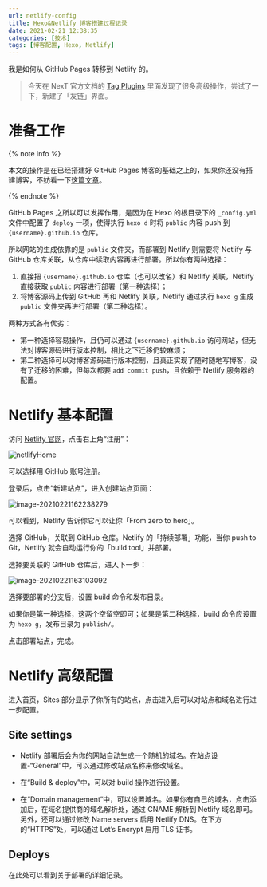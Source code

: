 ```yaml
---
url: netlify-config
title: Hexo&Netlify 博客搭建过程记录
date: 2021-02-21 12:38:35
categories: [技术]
tags: [博客配置, Hexo, Netlify]
---
```


我是如何从 GitHub Pages 转移到 Netlify 的。

<!--more-->

> 今天在 NexT 官方文档的 [Tag Plugins](https://theme-next.js.org/docs/tag-plugins/) 里面发现了很多高级操作，尝试了一下，新建了「友链」界面。

# 准备工作

{% note info %}

本文的操作是在已经搭建好 GitHub Pages 博客的基础之上的，如果你还没有搭建博客，不妨看一下[这篇文章](https://superpung.com/blog-config-0/)。

{% endnote %}

GitHub Pages 之所以可以发挥作用，是因为在 Hexo 的根目录下的 `_config.yml` 文件中配置了 `deploy` 一项，使得执行 `hexo d` 时将 `public` 内容 push 到 `{username}.github.io` 仓库。

所以网站的生成依靠的是 `public` 文件夹，而部署到 Netlify 则需要将 Netlify 与 GitHub 仓库关联，从仓库中读取内容再进行部署。所以你有两种选择：

1. 直接把 `{username}.github.io` 仓库（也可以改名）和 Netlify 关联，Netlify 直接获取 `public` 内容进行部署（第一种选择）；
2. 将博客源码上传到 GitHub 再和 Netlify 关联，Netlify 通过执行 `hexo g` 生成 `public` 文件夹再进行部署（第二种选择）。

两种方式各有优劣：

- 第一种选择容易操作，且仍可以通过 `{username}.github.io` 访问网站，但无法对博客源码进行版本控制，相比之下迁移仍较麻烦；
- 第二种选择可以对博客源码进行版本控制，且真正实现了随时随地写博客，没有了迁移的困难，但每次都要 `add commit push`，且依赖于 Netlify 服务器的配置。

# Netlify 基本配置

访问 [Netlify 官网](https://www.netlify.com)，点击右上角“注册”：

![netlifyHome](https://i0.hdslb.com/bfs/album/f9d36bcdc2cc50f335a874ad1f4fabf12bea0b01.png)

可以选择用 GitHub 账号注册。

登录后，点击“新建站点”，进入创建站点页面：

![image-20210221162238279](https://i0.hdslb.com/bfs/album/ef2878d3bb5502705ef176508de14bc0fa8b3cad.png)

可以看到，Netlify 告诉你它可以让你「From zero to hero」。

选择 GitHub，关联到 GitHub 仓库。Netlify 的「持续部署」功能，当你 push to Git，Netlify 就会自动运行你的「build tool」并部署。

选择要关联的 GitHub 仓库后，进入下一步：

![image-20210221163103092](https://i0.hdslb.com/bfs/album/d831ac2817a0f6b40f7d6fa56dcd112defa70033.png)

选择要部署的分支后，设置 build 命令和发布目录。

如果你是第一种选择，这两个空留空即可；如果是第二种选择，build 命令应设置为 `hexo g`，发布目录为 `publish/`。

点击部署站点，完成。

# Netlify 高级配置

进入首页，Sites 部分显示了你所有的站点，点击进入后可以对站点和域名进行进一步配置。

## Site settings

- Netlify 部署后会为你的网站自动生成一个随机的域名。在站点设置-“General”中，可以通过修改站点名称来修改域名。

- 在“Build & deploy”中，可以对 build 操作进行设置。
- 在“Domain management“中，可以设置域名。如果你有自己的域名，点击添加后，在域名提供商的域名解析处，通过 CNAME 解析到 Netlify 域名即可。另外，还可以通过修改 Name servers 启用 Netlify DNS。在下方的“HTTPS”处，可以通过 Let’s Encrypt 启用 TLS 证书。

## Deploys

在此处可以看到关于部署的详细记录。
